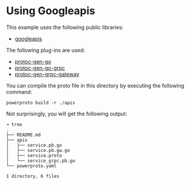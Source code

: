 # Using Googleapis

This example uses the following public libraries:
* [googleapis](https://github.com/googleapis/googleapis)

The following plug-ins are used:
* [protoc-gen-go](google.golang.org/protobuf/cmd/protoc-gen-go)
* [protoc-gen-go-grpc](google.golang.org/grpc/cmd/protoc-gen-go-grpc)
* [protoc-gen-grpc-gateway](github.com/grpc-ecosystem/grpc-gateway/v2/protoc-gen-grpc-gateway)

You can compile the proto file in this directory by executing the following command:
```
powerproto build -r ./apis
```

Not surprisingly, you will get the following output:
```
➜ tree
.
├── README.md
├── apis
│   ├── service.pb.go
│   ├── service.pb.gw.go
│   ├── service.proto
│   └── service_grpc.pb.go
└── powerproto.yaml

1 directory, 6 files
```
